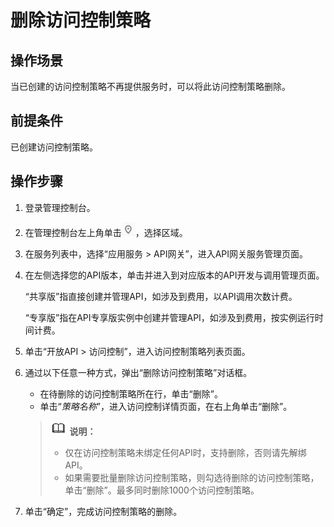 # 删除访问控制策略<a name="apig-zh-ug-180712100"></a>

## 操作场景<a name="section132131478514"></a>

当已创建的访问控制策略不再提供服务时，可以将此访问控制策略删除。

## 前提条件<a name="section8661252955"></a>

已创建访问控制策略。

## 操作步骤<a name="section144725016615"></a>

1.  登录管理控制台。
2.  在管理控制台左上角单击![](figures/icon-region.png)，选择区域。
3.  在服务列表中，选择“应用服务 \> API网关”，进入API网关服务管理页面。
4.  在左侧选择您的API版本，单击并进入到对应版本的API开发与调用管理页面。

    “共享版”指直接创建并管理API，如涉及到费用，以API调用次数计费。

    “专享版”指在API专享版实例中创建并管理API，如涉及到费用，按实例运行时间计费。

5.  单击“开放API \> 访问控制”，进入访问控制策略列表页面。
6.  通过以下任意一种方式，弹出“删除访问控制策略”对话框。

    -   在待删除的访问控制策略所在行，单击“删除”。
    -   单击“_策略名称_”，进入访问控制详情页面，在右上角单击“删除”。

    >![](public_sys-resources/icon-note.gif) **说明：**   
    >-   仅在访问控制策略未绑定任何API时，支持删除，否则请先解绑API。  
    >-   如果需要批量删除访问控制策略，则勾选待删除的访问控制策略，单击“删除”。最多同时删除1000个访问控制策略。  

7.  单击“确定”，完成访问控制策略的删除。

